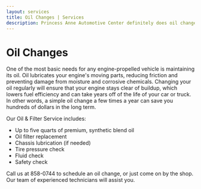 ```yaml
---
layout: services
title: Oil Changes | Services
description: Princess Anne Automotive Center definitely does oil changes.
---
```


Oil Changes
===========

One of the most basic needs for any engine-propelled vehicle is maintaining its oil. Oil lubricates your engine's moving parts, reducing friction and preventing damage from moisture and corrosive chemicals. Changing your oil regularly will ensure that your engine stays clear of buildup, which lowers fuel efficiency and can take years off of the life of your car or truck. In other words, a simple oil change a few times a year can save you hundreds of dollars in the long term.

Our Oil & Filter Service includes:

* Up to five quarts of premium, synthetic blend oil
* Oil filter replacement
* Chassis lubrication (if needed)
* Tire pressure check
* Fluid check
* Safety check

Call us at 858-0744 to schedule an oil change, or just come on by the shop. Our team of experienced technicians will assist you.